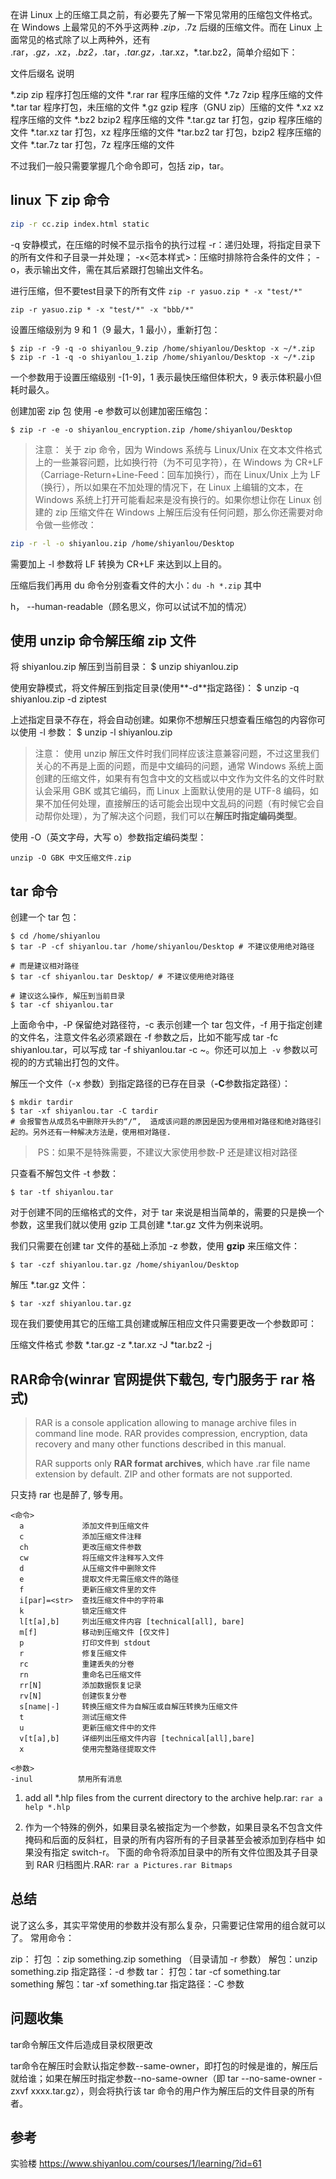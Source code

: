 在讲 Linux 上的压缩工具之前，有必要先了解一下常见常用的压缩包文件格式。在 Windows 上最常见的不外乎这两种 *.zip，*.7z 后缀的压缩文件。而在 Linux 上面常见的格式除了以上两种外，还有 .rar，*.gz，*.xz，*.bz2，*.tar，*.tar.gz，*.tar.xz，*.tar.bz2，简单介绍如下：

文件后缀名	说明

*.zip	zip 程序打包压缩的文件
*.rar	rar 程序压缩的文件
*.7z	7zip 程序压缩的文件
*.tar	tar 程序打包，未压缩的文件
*.gz	gzip 程序（GNU zip）压缩的文件
*.xz	xz 程序压缩的文件
*.bz2	bzip2 程序压缩的文件
*.tar.gz	tar 打包，gzip 程序压缩的文件
*.tar.xz	tar 打包，xz 程序压缩的文件
*tar.bz2	tar 打包，bzip2 程序压缩的文件
*.tar.7z	tar 打包，7z 程序压缩的文件

不过我们一般只需要掌握几个命令即可，包括 zip，tar。

## linux 下 zip 命令

```sh
zip -r cc.zip index.html static
```

-q 安静模式，在压缩的时候不显示指令的执行过程
-r：递归处理，将指定目录下的所有文件和子目录一并处理；
-x<范本样式>：压缩时排除符合条件的文件；
-o，表示输出文件，需在其后紧跟打包输出文件名。

进行压缩，但不要test目录下的所有文件
`zip -r yasuo.zip * -x "test/*"`

`zip -r yasuo.zip * -x "test/*" -x "bbb/*"`

设置压缩级别为 9 和 1（9 最大，1 最小），重新打包：
```
$ zip -r -9 -q -o shiyanlou_9.zip /home/shiyanlou/Desktop -x ~/*.zip
$ zip -r -1 -q -o shiyanlou_1.zip /home/shiyanlou/Desktop -x ~/*.zip
```
一个参数用于设置压缩级别 -[1-9]，1 表示最快压缩但体积大，9 表示体积最小但耗时最久。

创建加密 zip 包
使用 -e 参数可以创建加密压缩包：
```
$ zip -r -e -o shiyanlou_encryption.zip /home/shiyanlou/Desktop
```

> 注意： 关于 zip 命令，因为 Windows 系统与 Linux/Unix 在文本文件格式上的一些兼容问题，比如换行符（为不可见字符），在 Windows 为 CR+LF（Carriage-Return+Line-Feed：回车加换行），而在 Linux/Unix 上为 LF（换行），所以如果在不加处理的情况下，在 Linux 上编辑的文本，在 Windows 系统上打开可能看起来是没有换行的。如果你想让你在 Linux 创建的 zip 压缩文件在 Windows 上解压后没有任何问题，那么你还需要对命令做一些修改：

```sh
zip -r -l -o shiyanlou.zip /home/shiyanlou/Desktop
```

需要加上 -l 参数将 LF 转换为 CR+LF 来达到以上目的。

压缩后我们再用 du 命令分别查看文件的大小：`du -h *.zip`
其中

h， --human-readable（顾名思义，你可以试试不加的情况）

## 使用 unzip 命令解压缩 zip 文件

将 shiyanlou.zip 解压到当前目录：
$ unzip shiyanlou.zip

使用安静模式，将文件解压到指定目录(使用**-d**指定路径)：
$ unzip -q shiyanlou.zip -d ziptest

上述指定目录不存在，将会自动创建。如果你不想解压只想查看压缩包的内容你可以使用 -l 参数：
$ unzip -l shiyanlou.zip

> 注意： 使用 unzip 解压文件时我们同样应该注意兼容问题，不过这里我们关心的不再是上面的问题，而是中文编码的问题，通常 Windows 系统上面创建的压缩文件，如果有有包含中文的文档或以中文作为文件名的文件时默认会采用 GBK 或其它编码，而 Linux 上面默认使用的是 UTF-8 编码，如果不加任何处理，直接解压的话可能会出现中文乱码的问题（有时候它会自动帮你处理），为了解决这个问题，我们可以在**解压时指定编码类型**。

使用 -O（英文字母，大写 o）参数指定编码类型：

```
unzip -O GBK 中文压缩文件.zip
```

## tar 命令

创建一个 tar 包：

```
$ cd /home/shiyanlou
$ tar -P -cf shiyanlou.tar /home/shiyanlou/Desktop # 不建议使用绝对路径

# 而是建议相对路径
$ tar -cf shiyanlou.tar Desktop/ # 不建议使用绝对路径

# 建议这么操作, 解压到当前目录
$ tar -cf shiyanlou.tar
```

上面命令中，-P 保留绝对路径符，-c 表示创建一个 tar 包文件，-f 用于指定创建的文件名，注意文件名必须紧跟在 -f 参数之后，比如不能写成 tar -fc shiyanlou.tar，可以写成 tar -f shiyanlou.tar -c ~。你还可以加上` -v` 参数以可视的的方式输出打包的文件。

解压一个文件（-x 参数）到指定路径的已存在目录（**-C**参数指定路径）：

```
$ mkdir tardir
$ tar -xf shiyanlou.tar -C tardir
# 会报警告从成员名中删除开头的“/”,  造成该问题的原因是因为使用相对路径和绝对路径引起的。另外还有一种解决方法是，使用相对路径.
```

>  PS：如果不是特殊需要，不建议大家使用参数-P
> 还是建议相对路径


只查看不解包文件 -t 参数：
```
$ tar -tf shiyanlou.tar
```

对于创建不同的压缩格式的文件，对于 tar 来说是相当简单的，需要的只是换一个参数，这里我们就以使用 gzip 工具创建 *.tar.gz 文件为例来说明。

我们只需要在创建 tar 文件的基础上添加 -z 参数，使用 **gzip** 来压缩文件：

```
$ tar -czf shiyanlou.tar.gz /home/shiyanlou/Desktop
```

解压 *.tar.gz 文件：
```
$ tar -xzf shiyanlou.tar.gz
```

现在我们要使用其它的压缩工具创建或解压相应文件只需要更改一个参数即可：

压缩文件格式 参数
*.tar.gz	-z
*.tar.xz	-J
*tar.bz2	-j

## RAR命令(winrar 官网提供下载包, 专门服务于 rar 格式)

> RAR is a console application allowing to manage archive files in command line mode. RAR provides compression, encryption, data recovery and many other functions described in this manual.
>
> RAR supports only **RAR format archives**, which have .rar file name extension by default. ZIP and other formats are not supported.

只支持 rar 也是醉了, 够专用。

```text
<命令>
  a             添加文件到压缩文件
  c             添加压缩文件注释
  ch            更改压缩文件参数
  cw            将压缩文件注释写入文件
  d             从压缩文件中删除文件
  e             提取文件无需压缩文件的路径
  f             更新压缩文件里的文件
  i[par]=<str>  查找压缩文件中的字符串
  k             锁定压缩文件
  l[t[a],b]     列出压缩文件内容 [technical[all], bare]
  m[f]          移动到压缩文件 [仅文件]
  p             打印文件到 stdout
  r             修复压缩文件
  rc            重建丢失的分卷
  rn            重命名已压缩文件
  rr[N]         添加数据恢复记录
  rv[N]         创建恢复分卷
  s[name|-]     转换压缩文件为自解压或自解压转换为压缩文件
  t             测试压缩文件
  u             更新压缩文件中的文件
  v[t[a],b]     详细列出压缩文件内容 [technical[all],bare]
  x             使用完整路径提取文件

<参数>
-inul          禁用所有消息
```

1) add all *.hlp files from the current directory to the archive help.rar:
`rar a help *.hlp`

2) 作为一个特殊的例外，如果目录名被指定为一个参数，如果目录名不包含文件掩码和后面的反斜杠，目录的所有内容所有的子目录甚至会被添加到存档中
如果没有指定 switch-r。
下面的命令将添加目录中的所有文件位图及其子目录到 RAR 归档图片.RAR:
`rar a Pictures.rar Bitmaps`

## 总结

说了这么多，其实平常使用的参数并没有那么复杂，只需要记住常用的组合就可以了。 常用命令：

zip：
打包 ：zip something.zip something （目录请加 -r 参数）
解包：unzip something.zip
指定路径：-d 参数
tar：
打包：tar -cf something.tar something
解包：tar -xf something.tar
指定路径：-C 参数

## 问题收集

tar命令解压文件后造成目录权限更改

tar命令在解压时会默认指定参数--same-owner，即打包的时候是谁的，解压后就给谁；如果在解压时指定参数--no-same-owner（即 tar --no-same-owner -zxvf xxxx.tar.gz），则会将执行该 tar 命令的用户作为解压后的文件目录的所有者。

## 参考

实验楼
<https://www.shiyanlou.com/courses/1/learning/?id=61>
